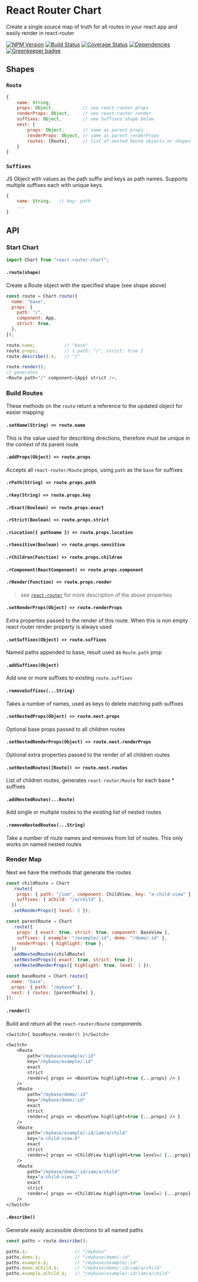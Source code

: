 # React Router Chart

Create a single source map of truth for all routes in your react app and easily render in react-router

[![NPM Version](https://img.shields.io/npm/v/react-router-chart.svg)](https://www.npmjs.com/package/react-router-chart)
[![Build Status](https://travis-ci.org/iamogbz/react-router-chart.svg?branch=master)](https://travis-ci.org/iamogbz/react-router-chart?branch=master)
[![Coverage Status](https://coveralls.io/repos/github/iamogbz/react-router-chart/badge.svg?branch=master&cache=0)](https://coveralls.io/github/iamogbz/react-router-chart?branch=master)
[![Dependencies](https://david-dm.org/iamogbz/react-router-chart.svg)](https://www.npmjs.com/package/react-router-chart?activeTab=dependencies)
[![Greenkeeper badge](https://badges.greenkeeper.io/iamogbz/react-router-chart.svg)](https://greenkeeper.io/)

## Shapes

### `Route`

```js
{
    name: String,
    props: Object,           // see react-router props
    renderProps: Object,     // see react-router render
    suffixes: Object,        // see Suffixes shape below
    nest: {
        props: Object,       // same as parent props
        renderProps: Object, // same as parent renderProps
        routes: [Route],     // list of nested Route objects or shapes
    }
}
```

### `Suffixes`

JS Object with values as the path suffix and keys as path names.
Supports multiple suffixes each with unique keys.

```js
{
    name: String,   // key: path
    ...
}
```

## API

### Start Chart

```js
import Chart from "react-router-chart";
```

#### `.route(shape)`

Create a Route object with the specified shape (see shape above)

```js
const route = Chart.route({
  name: "base",
  props: {
    path: "/",
    component: App,
    strict: true,
  },
});

route.name;           // "base"
route.props;          // { path: "/", strict: true }
route.describe().$;   // "/"

route.render();
// generates
<Route path="/" component={App} strict />;
```

### Build Routes

These methods on the `route` return a reference to the updated object for easier mapping

#### `.setName(String) => route.name`

This is the value used for describing directions, therefore must be unique in the context of its parent route

#### `.addProps(Object) => route.props`

Accepts all `react-router/Route` props, using `path` as the `base` for suffixes

#### `.rPath(String) => route.props.path`

#### `.rkey(String) => route.props.key`

#### `.rExact(Boolean) => route.props.exact`

#### `.rStrict(Boolean) => route.props.strict`

#### `.rLocation({ pathname }) => route.props.location`

#### `.rSensitive(Boolean) => route.props.sensitive`

#### `.rChildren(Function) => route.props.children`

#### `.rComponent(ReactComponent) => route.props.component`

#### `.rRender(Function) => route.props.render`

> see [`react-router`](https://reacttraining.com/react-router/web/api/Route/component) for more description of the above properties

#### `.setRenderProps(Object) => route.renderProps`

Extra properties passed to the render of this route. When this is non empty react router render property is always used

#### `.setSuffixes(Object) => route.suffixes`

Named paths appended to base, result used as `Route.path` prop

#### `.addSuffixes(Object)`

Add one or more suffixes to existing `route.suffixes`

#### `.removeSuffixes(...String)`

Takes a number of names, used as keys to delete matching path suffixes

#### `.setNestedProps(Object) => route.nest.props`

Optional base props passed to all children routes

#### `.setNestedRenderProps(Object) => route.nest.renderProps`

Optional extra properties passed to the render of all children routes

#### `.setNestedRoutes([Route]) => route.nest.routes`

List of children routes, generates `react-router/Route` for each base \* suffixes

#### `.addNestedRoutes(...Route)`

Add single or multiple routes to the existing list of nested routes

#### `.removeNestedRoutes(...String)`

Take a number of route names and removes from list of routes. This only works on named nested routes

### Render Map

Next we have the methods that generate the routes

```js
const childRoute = Chart
  .route({
    props: { path: "/iam", component: ChildView, key: "a-child-view" },
    suffixes: { aChild: "/a/child" },
  })
  .setRenderProps({ level: 2 });

const parentRoute = Chart
  .route({
    props: { exact: true, strict: true, component: BaseView },
    suffixes: { example: "/example/:id", demo: "/demo/:id" },
    renderProps: { highlight: true },
  })
  .addNestedRoutes(childRoute)
  .setNestedProps({ exact: true, strict: true })
  .setNestedRenderProps({ highlight: true, level: 1 });

const baseRoute = Chart.route({
  name: "base",
  props: { path: "/mybase" },
  nest: { routes: [parentRoute] },
});
```

#### `.render()`

Build and return all the `react-router/Route` components

```ml
<Switch>{ baseRoute.render() }</Switch>
```

```ml
<Switch>
    <Route
        path="/mybase/example/:id"
        key="/mybase/example/:id"
        exact
        strict
        render={ props => <BaseView highlight=true {...props} /> }
    />
    <Route
        path="/mybase/demo/:id"
        key="/mybase/demo/:id"
        exact
        strict
        render={ props => <BaseView highlight=true {...props} /> }
    />
    <Route
        path="/mybase/example/:id/iam/a/child"
        key="a-child-view.0"
        exact
        strict
        render={ props => <ChildView highlight=true level=2 {...props} /> }
    />
    <Route
        path="/mybase/demo/:id/iam/a/child"
        key="a-child-view.1"
        exact
        strict
        render={ props => <ChildView highlight=true level=2 {...props} /> }
    />
</Switch>
```

#### `.describe()`

Generate easily accessible directions to all named paths

```js
const paths = route.describe();
```

```js
paths.$;                  // "/mybase"
paths.demo.$;             // "/mybase/demo/:id"
paths.example.$;          // "/mybase/example/:id"
paths.demo.aChild.$;      // "/mybase/demo/:id/iam/a/child"
paths.example.aChild.$;   // "/mybase/example/:id/iam/a/child"
```
